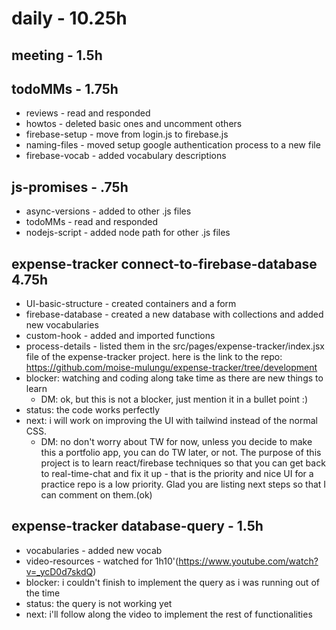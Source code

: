 # daily - 10.25h

## meeting - 1.5h

## todoMMs - 1.75h
* reviews - read and responded
* howtos - deleted basic ones and uncomment others
* firebase-setup - move from login.js to firebase.js
* naming-files - moved setup google authentication process to a new file
* firebase-vocab - added vocabulary descriptions

## js-promises - .75h
* async-versions - added to other .js files
* todoMMs - read and responded
* nodejs-script - added node path for other .js files

## expense-tracker connect-to-firebase-database 4.75h
* UI-basic-structure - created containers and a form
* firebase-database - created a new database with collections and added new vocabularies
* custom-hook - added and imported functions
* process-details - listed them in the src/pages/expense-tracker/index.jsx file of the expense-tracker project. here is the link to the repo: https://github.com/moise-mulungu/expense-tracker/tree/development
* blocker: watching and coding along take time as there are new things to learn
  * DM: ok, but this is not a blocker, just mention it in a bullet point :)
* status: the code works perfectly 
* next: i will work on improving the UI with tailwind instead of the normal CSS.
  * DM: no don't worry about TW for now, unless you decide to make this a portfolio app, you can do TW later, or not. The purpose of this project is to learn react/firebase techniques so that you can get back to real-time-chat and fix it up - that is the priority and nice UI for a practice repo is a low priority. Glad you are listing next steps so that I can comment on them.(ok)

## expense-tracker database-query - 1.5h
* vocabularies - added new vocab
* video-resources - watched for 1h10'(https://www.youtube.com/watch?v=_ycD0d7skdQ)
* blocker: i couldn't finish to implement the query as i was running out of the time
* status: the query is not working yet
* next: i'll follow along the video to implement the rest of functionalities